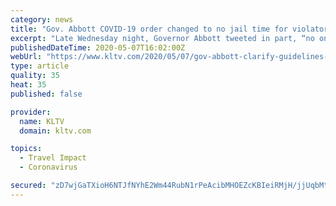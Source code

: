 ```yaml
---
category: news
title: "Gov. Abbott COVID-19 order changed to no jail time for violators"
excerpt: "Late Wednesday night, Governor Abbott tweeted in part, “no one should forfeit their liberty and be sent to jail for not wearing a mask.”"
publishedDateTime: 2020-05-07T16:02:00Z
webUrl: "https://www.kltv.com/2020/05/07/gov-abbott-clarify-guidelines-wearing-face-mask-thursday-morning/"
type: article
quality: 35
heat: 35
published: false

provider:
  name: KLTV
  domain: kltv.com

topics:
  - Travel Impact
  - Coronavirus

secured: "zD7wjGaTXioH6NTJfNYhE2Wm44RubN1rPeAcibMHOEZcKBIeiRMjH/jjUqbMtrL08UpBck93T3oCty6ejGGisy31Uepyv0kgrVN7N2OdJkaCv5Eer/dje94/jDQQUQ55MNHxZaFrli3Uk375mrN4HydUS1hTRChuE/f+t8D/8YLPEfsiMw+cy8EJX0Gf+/objIFNIqzlMquQ+ETPptbrnsSGHjREIhwSAB2+60QBtSNPlnu4+enBW1pWw6go3xGHCY6NUZGUVID2u4x47W0TLiJfYUhUcUntpw9k6FwTRMtLcvVlOFRf4wuvd9svH6oJRTHfDNjsgcgNurcjx7VgX1ENohBCqBce8A22DhJoz1XhxgY66Y7OlnsU4TqxyPJgLFuZ2XbLZyO+zR9f0uKBBQ1858ajN2yOjDfY/+E/GKF3S6IKdKCQZXUOno2XYt0HmVoeNb0ymC5uaNMJhwL6WJ92i48cuseTPetglXMcVoE=;+Vk3RK7Id1WdOziK69UNow=="
---
```


